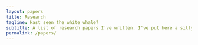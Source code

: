 ```yaml
---
layout: papers
title: Research
tagline: Hast seen the white whale?
subtitle: A list of research papers I've written. I've put here a silly fairy-tale conundrum for each, because while they might not all have real-world applications, I at least want fantasy-world applications :)
permalink: /papers/
---
```


